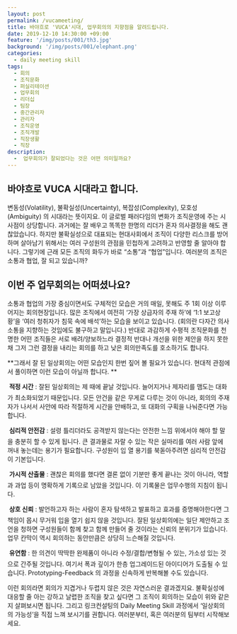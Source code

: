 ```yaml
---
layout: post
permalink: /vucameeting/
title: 바야흐로 'VUCA'시대, 업무회의의 지향점을 알려드립니다.
date: 2019-12-10 14:30:00 +09:00
feature: '/img/posts/001/th3.jpg'
background: '/img/posts/001/elephant.png'
categories:
  - daily meeting skill
tags:
  - 회의
  - 조직문화
  - 퍼실리테이션
  - 업무회의
  - 리더십
  - 팀장
  - 중간관리자
  - 관리자
  - 조직운영
  - 조직개발
  - 직장생활
  - 직장
description:
  -  업무회의가 잘되었다는 것은 어떤 의미일까요?
---
```


## 바야흐로 VUCA 시대라고 합니다.

변동성(Volatility), 불확실성(Uncertainty), 복잡성(Complexity), 모호성(Ambiguity) 의 시대라는 뜻이지요. 이 글로벌 패러다임의 변화가 조직운영에 주는 시사점이 상당합니다. 과거에는 잘 배우고 똑똑한 한명의 리더가 혼자 의사결정을 해도 괜찮았습니다. 하지만 불확실성으로 대표되는 현대사회에서 조직이 다양한 리스크를 방어하며 살아남기 위해서는 여러 구성원의 관점을 민첩하게 고려하고 반영할 줄 알아야 합니다. 그렇기에 근래 모든 조직의 화두가 바로 “소통”과 “협업”입니다. 여러분의 조직은 소통과 협업, 잘 되고 있습니까?



## 이번 주 업무회의는 어떠셨나요?

소통과 협업의 가장 중심이면서도 구체적인 모습은 거의 매일, 못해도 주 1회 이상 이루어지는 회의현장입니다. 많은 조직에서 여전히 ‘가장 상급자의 주재 하’에 ‘1:1 보고상황’을 ‘여러 청취자가 침묵 속에 배석’하는 모습을 보이고 있습니다. (회의란 다자간 의사소통을 지향하는 것임에도 불구하고 말입니다.) 반대로 과감하게 수평적 조직문화를 천명한 어떤 조직들은 서로 배려/양보하느라 결정적 반대나 개선을 위한 제안을 하지 못한 채 그저 그런 결정을 내리는 회의를 하고 낮은 회의만족도를 호소하기도 합니다.



**그래서 잘 된 일상회의는 어떤 모습인지 한번 짚어 볼 필요가 있습니다. 현대적 관점에서 풀이하면 이런 모습이 아닐까 합니다. **

 **적정 시간** : 잘된 일상회의는 제 때에 끝날 것입니다. 늘어지거나 제자리를 맴도는 대화가 최소화되었기 때문입니다. 모든 안건을 같은 무게로 다루는 것이 아니라, 회의의 주재자가 나서서 사안에 따라 적절하게 시간을 안배하고, 또 대화의 구획을 나눠준다면 가능합니다.

 **심리적 안전감** : 설령 틀리더라도 공격받지 않는다는 안전한 느낌 위에서야 해야 할 말을 충분히 할 수 있게 됩니다. 큰 결과물로 자랄 수 있는 작은 실마리를  여러 사람 앞에 꺼내 놓는데는 용기가 필요합니다. 구성원이 입 열 용기를 북돋아주려면 심리적 안전감이 기본입니다.

 **가시적 산출물** : 괜찮은 회의를 했다면 결론 없이 기분만 좋게 끝나는 것이 아니라, 역할과 과업 등이 명확하게 기록으로 남았을 것입니다. 이 기록물은 업무수행의 지침이 됩니다.

 **상호 신뢰** : 발언하고자 하는 사람이 혼자 탐색하고 발표하고 효과를 증명해야한다면 그 책임이 몹시 무거워 입을 열기 쉽지 않을 것입니다. 잘된 일상회의에는 일단 제안하고 조언을 청하면 구성원들이 함께 찾고 함께 만들어 줄 것이라는 신뢰의 분위기가 있습니다. 업무 칸막이 역시 회의하는 동안만큼은 상당히 느슨해질 것입니다.

 **유연함** : 한 의견이 딱딱한 완제품이 아니라 수정/결합/변형될 수 있는, 가소성 있는 것으로 간주될 것입니다. 여기서 폭과 깊이가 한층 업그레이드된 아이디어가 도출될 수 있습니다. Prototyping-Feedback 의 과정을 신속하게 반복해볼 수도 있습니다.



  이런 회의라면 회의가 지겹거나 두렵지 않은 것은 자연스러운 결과겠지요. 불확실성에 대응할 줄 아는 강하고 날렵한 조직을 찾고 싶다면 그 조직이 회의하는 모습이 위와 같은 지 살펴보시면 됩니다. 그리고 링크컨설팅의 Daily Meeting Skill 과정에서 ‘일상회의의 가능성’을 직접 느껴 보시기를 권합니다. 여러분부터, 혹은 여러분의 팀부터 시작해보세요.
